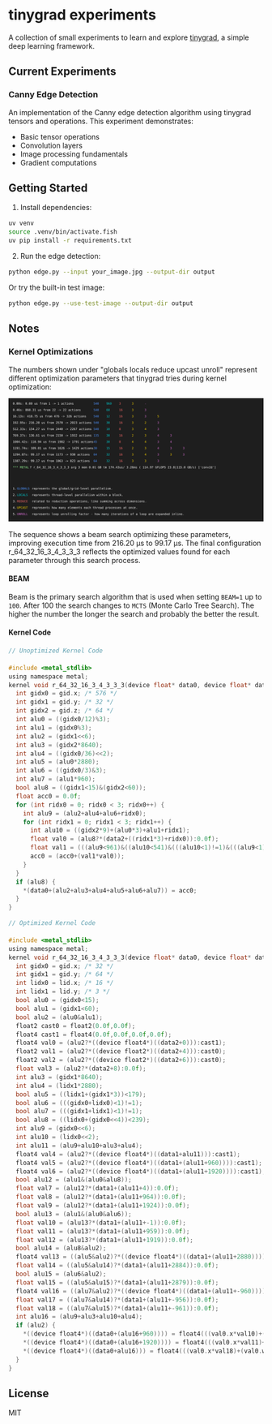 # tinygrad experiments

A collection of small experiments to learn and explore [tinygrad](https://docs.tinygrad.org), a simple deep learning framework.

## Current Experiments

### Canny Edge Detection
An implementation of the Canny edge detection algorithm using tinygrad tensors and operations. This experiment demonstrates:
- Basic tensor operations
- Convolution layers
- Image processing fundamentals
- Gradient computations

## Getting Started

1. Install dependencies:
```bash
uv venv
source .venv/bin/activate.fish
uv pip install -r requirements.txt
```

2. Run the edge detection:
```bash
python edge.py --input your_image.jpg --output-dir output
```

Or try the built-in test image:
```bash
python edge.py --use-test-image --output-dir output
```

## Notes

### Kernel Optimizations

The numbers shown under "globals locals reduce upcast unroll" represent different optimization parameters that tinygrad tries during kernel optimization:

<img src="kernel_opt.svg" alt="Log Visualization">

The sequence shows a beam search optimizing these parameters, improving execution time from 216.20 μs to 99.17 μs. The final configuration r_64_32_16_3_4_3_3_3 reflects the optimized values found for each parameter through this search process.

#### BEAM
Beam is the primary search algorithm that is used when setting `BEAM=1` up to `100`. After 100 the search changes to `MCTS` (Monte Carlo Tree Search).
The higher the number the longer the search and probably the better the result.

#### Kernel Code

```C
// Unoptimized Kernel Code

#include <metal_stdlib>
using namespace metal;
kernel void r_64_32_16_3_4_3_3_3(device float* data0, device float* data1, device float* data2, uint3 gid [[threadgroup_position_in_grid]], uint3 lid [[thread_position_in_threadgroup]]) {
  int gidx0 = gid.x; /* 576 */
  int gidx1 = gid.y; /* 32 */
  int gidx2 = gid.z; /* 64 */
  int alu0 = ((gidx0/12)%3);
  int alu1 = (gidx0%3);
  int alu2 = (gidx1<<6);
  int alu3 = (gidx2*8640);
  int alu4 = ((gidx0/36)<<2);
  int alu5 = (alu0*2880);
  int alu6 = ((gidx0/3)&3);
  int alu7 = (alu1*960);
  bool alu8 = ((gidx1<15)&(gidx2<60));
  float acc0 = 0.0f;
  for (int ridx0 = 0; ridx0 < 3; ridx0++) {
    int alu9 = (alu2+alu4+alu6+ridx0);
    for (int ridx1 = 0; ridx1 < 3; ridx1++) {
      int alu10 = ((gidx2*9)+(alu0*3)+alu1+ridx1);
      float val0 = (alu8?*(data2+((ridx1*3)+ridx0)):0.0f);
      float val1 = (((alu9<961)&((alu10<541)&(((alu10<1)!=1)&(((alu9<1)!=1)&alu8))))?*(data1+(alu9+alu3+alu5+alu7+(ridx1*960)+-961)):0.0f);
      acc0 = (acc0+(val1*val0));
    }
  }
  if (alu8) {
    *(data0+(alu2+alu3+alu4+alu5+alu6+alu7)) = acc0;
  }
}
```

```C
// Optimized Kernel Code

#include <metal_stdlib>
using namespace metal;
kernel void r_64_32_16_3_4_3_3_3(device float* data0, device float* data1, device float* data2, uint3 gid [[threadgroup_position_in_grid]], uint3 lid [[thread_position_in_threadgroup]]) {
  int gidx0 = gid.x; /* 32 */
  int gidx1 = gid.y; /* 64 */
  int lidx0 = lid.x; /* 16 */
  int lidx1 = lid.y; /* 3 */
  bool alu0 = (gidx0<15);
  bool alu1 = (gidx1<60);
  bool alu2 = (alu0&alu1);
  float2 cast0 = float2(0.0f,0.0f);
  float4 cast1 = float4(0.0f,0.0f,0.0f,0.0f);
  float4 val0 = (alu2?*((device float4*)((data2+0))):cast1);
  float2 val1 = (alu2?*((device float2*)((data2+4))):cast0);
  float2 val2 = (alu2?*((device float2*)((data2+6))):cast0);
  float val3 = (alu2?*(data2+8):0.0f);
  int alu3 = (gidx1*8640);
  int alu4 = (lidx1*2880);
  bool alu5 = ((lidx1+(gidx1*3))<179);
  bool alu6 = (((gidx0+lidx0)<1)!=1);
  bool alu7 = (((gidx1+lidx1)<1)!=1);
  bool alu8 = ((lidx0+(gidx0<<4))<239);
  int alu9 = (gidx0<<6);
  int alu10 = (lidx0<<2);
  int alu11 = (alu9+alu10+alu3+alu4);
  float4 val4 = (alu2?*((device float4*)((data1+alu11))):cast1);
  float4 val5 = (alu2?*((device float4*)((data1+(alu11+960)))):cast1);
  float4 val6 = (alu2?*((device float4*)((data1+(alu11+1920)))):cast1);
  bool alu12 = (alu1&(alu0&alu8));
  float val7 = (alu12?*(data1+(alu11+4)):0.0f);
  float val8 = (alu12?*(data1+(alu11+964)):0.0f);
  float val9 = (alu12?*(data1+(alu11+1924)):0.0f);
  bool alu13 = (alu1&(alu0&alu6));
  float val10 = (alu13?*(data1+(alu11+-1)):0.0f);
  float val11 = (alu13?*(data1+(alu11+959)):0.0f);
  float val12 = (alu13?*(data1+(alu11+1919)):0.0f);
  bool alu14 = (alu8&alu2);
  float4 val13 = ((alu5&alu2)?*((device float4*)((data1+(alu11+2880)))):cast1);
  float val14 = ((alu5&alu14)?*(data1+(alu11+2884)):0.0f);
  bool alu15 = (alu6&alu2);
  float val15 = ((alu5&alu15)?*(data1+(alu11+2879)):0.0f);
  float4 val16 = ((alu7&alu2)?*((device float4*)((data1+(alu11+-960)))):cast1);
  float val17 = ((alu7&alu14)?*(data1+(alu11+-956)):0.0f);
  float val18 = ((alu7&alu15)?*(data1+(alu11+-961)):0.0f);
  int alu16 = (alu9+alu3+alu10+alu4);
  if (alu2) {
    *((device float4*)((data0+(alu16+960)))) = float4(((val0.x*val10)+(val0.w*val11)+(val2.x*val12)+(val4.x*val0.y)+(val1.x*val5.x)+(val6.x*val2.y)+(val4.y*val0.z)+(val1.y*val5.y)+(val6.y*val3)),((val0.x*val4.x)+(val5.x*val0.w)+(val2.x*val6.x)+(val0.y*val4.y)+(val1.x*val5.y)+(val2.y*val6.y)+(val0.z*val4.z)+(val1.y*val5.z)+(val6.z*val3)),((val0.x*val4.y)+(val5.y*val0.w)+(val2.x*val6.y)+(val0.y*val4.z)+(val1.x*val5.z)+(val2.y*val6.z)+(val0.z*val4.w)+(val1.y*val5.w)+(val6.w*val3)),((val0.x*val4.z)+(val5.z*val0.w)+(val2.x*val6.z)+(val0.y*val4.w)+(val1.x*val5.w)+(val2.y*val6.w)+(val0.z*val7)+(val1.y*val8)+(val9*val3)));
    *((device float4*)((data0+(alu16+1920)))) = float4(((val0.x*val11)+(val0.w*val12)+(val2.x*val15)+(val5.x*val0.y)+(val1.x*val6.x)+(val13.x*val2.y)+(val5.y*val0.z)+(val1.y*val6.y)+(val13.y*val3)),((val0.x*val5.x)+(val6.x*val0.w)+(val2.x*val13.x)+(val0.y*val5.y)+(val1.x*val6.y)+(val2.y*val13.y)+(val0.z*val5.z)+(val1.y*val6.z)+(val13.z*val3)),((val0.x*val5.y)+(val6.y*val0.w)+(val2.x*val13.y)+(val0.y*val5.z)+(val1.x*val6.z)+(val2.y*val13.z)+(val0.z*val5.w)+(val1.y*val6.w)+(val13.w*val3)),((val0.x*val5.z)+(val6.z*val0.w)+(val2.x*val13.z)+(val0.y*val5.w)+(val1.x*val6.w)+(val2.y*val13.w)+(val0.z*val8)+(val1.y*val9)+(val14*val3)));
    *((device float4*)((data0+alu16))) = float4(((val0.x*val18)+(val0.w*val10)+(val2.x*val11)+(val16.x*val0.y)+(val1.x*val4.x)+(val5.x*val2.y)+(val16.y*val0.z)+(val1.y*val4.y)+(val5.y*val3)),((val0.x*val16.x)+(val4.x*val0.w)+(val2.x*val5.x)+(val0.y*val16.y)+(val1.x*val4.y)+(val2.y*val5.y)+(val0.z*val16.z)+(val1.y*val4.z)+(val5.z*val3)),((val0.x*val16.y)+(val4.y*val0.w)+(val2.x*val5.y)+(val0.y*val16.z)+(val1.x*val4.z)+(val2.y*val5.z)+(val0.z*val16.w)+(val1.y*val4.w)+(val5.w*val3)),((val0.x*val16.z)+(val4.z*val0.w)+(val2.x*val5.z)+(val0.y*val16.w)+(val1.x*val4.w)+(val2.y*val5.w)+(val0.z*val17)+(val1.y*val7)+(val8*val3)));
  }
}
```

## License

MIT
